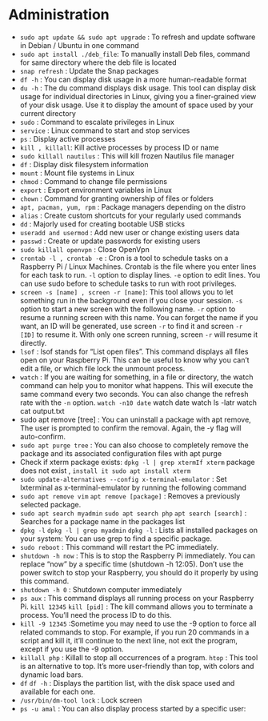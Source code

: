 # Administration

- `sudo apt update && sudo apt upgrade` : To refresh and update software in Debian / Ubuntu in one command
- `sudo apt install ./deb_file`: To manually install Deb files, command for same directory where the deb file is located
- `snap refresh` : Update the Snap packages
- `df -h` : You can display disk usage in a more human-readable format
- `du -h` : The du command displays disk usage. This tool can display disk usage for individual directories in Linux, giving you a finer-grained view of your disk usage. Use it to display the amount of space used by your current directory
- `sudo` : Command to escalate privileges in Linux
- `service` : Linux command to start and stop services
- `ps` : Display active processes
- `kill , killall`: Kill active processes by process ID or name
-  `sudo killall nautilus` : This will kill frozen Nautilus file manager
- `df` : Display disk filesystem information
- `mount` : Mount file systems in Linux
- `chmod` : Command to change file permissions
- `export` : Export environment variables in Linux
- `chown` : Command for granting ownership of files or folders
- `apt, pacman, yum, rpm` : Package managers depending on the distro
- `alias` : Create custom shortcuts for your regularly used commands
- `dd` : Majorly used for creating bootable USB sticks
- `useradd and usermod` : Add new user or change existing users data
- `passwd` : Create or update passwords for existing users
- `sudo killall openvpn` : Close OpenVpn
- `crontab -l , crontab -e` : Cron is a tool to schedule tasks on a Raspberry Pi / Linux Machines. Crontab is the file where you enter lines for each task to run. `-l` option to display lines. `-e` option to edit lines. You can use sudo before to schedule tasks to run with root privileges.
- `screen -s [name] , screen -r [name]`: This tool allows you to let something run in the background even if you close your session. `-s` option to start a new screen with the following name. `-r` option to resume a running screen with this name. You can forget the name if you want, an ID will be generated, use screen `-r` to find it and screen `-r [ID]` to resume it. With only one screen running, screen `-r` will resume it directly.
- `lsof` : lsof stands for “List open files”. This command displays all files open on your Raspberry Pi. This can be useful to know why you can’t edit a file, or which file lock the unmount process.
- `watch` : If you are waiting for something, in a file or directory, the watch command can help you to monitor what happens. This will execute the same command every two seconds. You can also change the refresh rate with the `-n` option. `watch -n10 date` watch date watch ls -latr watch cat output.txt
- sudo apt remove [tree] : You can uninstall a package with apt remove, The user is prompted to confirm the removal. Again, the -y flag will auto-confirm.
- `sudo apt purge tree` : You can also choose to completely remove the package and its associated configuration files with apt purge
- Check if xterm package exists: `dpkg -l | grep xtermIf xterm` package does not exist , `install it sudo apt install xterm`
- `sudo update-alternatives --config x-terminal-emulator` : Set lxterminal as x-terminal-emulator by running the following command
- `sudo apt remove vim` `apt remove [package]` : Removes a previously selected package.
- `sudo apt search myadmin` `sudo apt search php` `apt search [search]` : Searches for a package name in the packages list
- `dpkg -l` `dpkg -l | grep myadmin` `dpkg -l` : Lists all installed packages on your system: You can use grep to find a specific package.
- `sudo reboot` : This command will restart the PC immediately.
- `shutdown -h now` : This is to stop the Raspberry Pi immediately. You can replace “now” by a specific time (shutdown -h 12:05). Don’t use the power switch to stop your Raspberry, you should do it properly by using this command.
- `shutdown -h 0` : Shutdown computer immediately
- `ps aux` : This command displays all running process on your Raspberry Pi.
  `kill 12345` `kill [pid]` : The kill command allows you to terminate a process. You’ll need the process ID to do this.
- `kill -9 12345` :Sometime you may need to use the -9 option to force all related commands to stop. For example, if you run 20 commands in a script and kill it, it’ll continue to the next line, not exit the program, except if you use the -9 option.
- `killall php` : Killall to stop all occurrences of a program.
  `htop` : This tool is an alternative to top. It’s more user-friendly than top, with colors and dynamic load bars.
- `df` `df -h` : Displays the partition list, with the disk space used and available for each one.
- `/usr/bin/dm-tool lock` : Lock screen
- `ps -u amal` : You can also display process started by a specific user:

